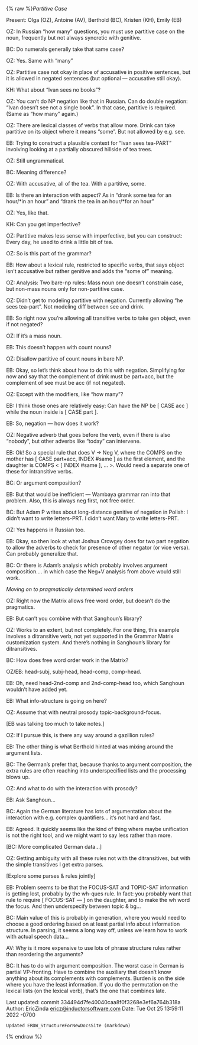{% raw %}*Partitive Case*

Present: Olga (OZ), Antoine (AV), Berthold (BC), Kristen (KH), Emily
(EB)

OZ: In Russian “how many” questions, you must use partitive case on the
noun, frequently but not always syncretic with genitive.

BC: Do numerals generally take that same case?

OZ: Yes. Same with “many”

OZ: Partitive case not okay in place of accusative in positive
sentences, but it is allowed in negated sentences (but optional —
accusative still okay).

KH: What about “Ivan sees no books”?

OZ: You can’t do NP negation like that in Russian. Can do double
negation: “Ivan doesn’t see not a single book”. In that case, partitive
is required. (Same as “how many” again.)

OZ: There are lexical classes of verbs that allow more. Drink can take
partitive on its object where it means “some”. But not allowed by e.g.
see.

EB: Trying to construct a plausible context for “Ivan sees tea-PART”
involving looking at a partially obscured hillside of tea trees.

OZ: Still ungrammatical.

BC: Meaning difference?

OZ: With accusative, all of the tea. With a partitive, some.

EB: Is there an interaction with aspect? As in “drank some tea for an
hour/\*in an hour” and “drank the tea in an hour/\*for an hour”

OZ: Yes, like that.

KH: Can you get imperfective?

OZ: Partitive makes less sense with imperfective, but you can construct:
Every day, he used to drink a little bit of tea.

OZ: So is this part of the grammar?

EB: How about a lexical rule, restricted to specific verbs, that says
object isn’t accusative but rather genitive and adds the “some of”
meaning.

OZ: Analysis: Two bare-np rules: Mass noun one doesn’t constrain case,
but non-mass nouns only for non-partitive case.

OZ: Didn’t get to modeling partitive with negation. Currently allowing
“he sees tea-part”. Not modeling diff between see and drink.

EB: So right now you’re allowing all transitive verbs to take gen
object, even if not negated?

OZ: If it’s a mass noun.

EB: This doesn’t happen with count nouns?

OZ: Disallow partitive of count nouns in bare NP.

EB: Okay, so let’s think about how to do this with negation. Simplifying
for now and say that the complement of drink must be part+acc, but the
complement of see must be acc (if not negated).

OZ: Except with the modifiers, like “how many”?

EB: I think those ones are relatively easy: Can have the NP be \[ CASE
acc \] while the noun inside is \[ CASE part \].

EB: So, negation — how does it work?

OZ: Negative adverb that goes before the verb, even if there is also
“nobody”, but other adverbs like “today” can intervene.

EB: Ok! So a special rule that does V -&gt; Neg V, where the COMPS on
the mother has \[ CASE part+acc, INDEX \#same \] as the first element,
and the daughter is COMPS &lt; \[ INDEX \#same \], … &gt;. Would need a
separate one of these for intransitive verbs.

BC: Or argument composition?

EB: But that would be inefficient — Wambaya grammar ran into that
problem. Also, this is always neg first, not free order.

BC: But Adam P writes about long-distance genitive of negation in
Polish: I didn’t want to write letters-PRT. I didn’t want Mary to write
letters-PRT.

OZ: Yes happens in Russian too.

EB: Okay, so then look at what Joshua Crowgey does for two part negation
to allow the adverbs to check for presence of other negator (or vice
versa). Can probably generalize that.

BC: Or there is Adam’s analysis which probably involves argument
composition…. in which case the Neg+V analysis from above would still
work.

*Moving on to pragmatically determined word orders*

OZ: Right now the Matrix allows free word order, but doesn’t do the
pragmatics.

EB: But can’t you combine with that Sanghoun’s library?

OZ: Works to an extent, but not completely. For one thing, this example
involves a ditransitive verb, not yet supported in the Grammar Matrix
customization system. And there’s nothing in Sanghoun’s library for
ditransitives.

BC: How does free word order work in the Matrix?

OZ/EB: head-subj, subj-head, head-comp, comp-head.

EB: Oh, need head-2nd-comp and 2nd-comp-head too, which Sanghoun
wouldn’t have added yet.

EB: What info-structure is going on here?

OZ: Assume that with neutral prosody topic-background-focus.

\[EB was talking too much to take notes.\]

OZ: If I pursue this, is there any way around a gazillion rules?

EB: The other thing is what Berthold hinted at was mixing around the
argument lists.

BC: The German’s prefer that, because thanks to argument composition,
the extra rules are often reaching into underspecified lists and the
processing blows up.

OZ: And what to do with the interaction with prosody?

EB: Ask Sanghoun…

BC: Again the German literature has lots of argumentation about the
interaction with e.g. complex quantifiers… it’s not hard and fast.

EB: Agreed. It quickly seems like the kind of thing where maybe
unification is not the right tool, and we might want to say less rather
than more.

\[BC: More complicated German data…\]

OZ: Getting ambiguity with all these rules not with the ditransitives,
but with the simple transitives I get extra parses.

\[Explore some parses & rules jointly\]

EB: Problem seems to be that the FOCUS-SAT and TOPIC-SAT information is
getting lost, probably by the wh-ques rule. In fact: you probably want
that rule to require \[ FOCUS-SAT — \] on the daughter, and to make the
wh word the focus. And then underspecify between topic & bg…

BC: Main value of this is probably in generation, where you would need
to choose a good ordering based on at least partial info about
information structure. In parsing, it seems a long way off, unless we
learn how to work with actual speech data…

AV: Why is it more expensive to use lots of phrase structure rules
rather than reordering the arguments?

BC: It has to do with argument composition. The worst case in German is
partial VP-fronting. Have to combine the auxiliary that doesn’t know
anything about its complements with complements. Burden is on the side
where you have the least information. If you do the permutation on the
lexical lists (on the lexical verb), that’s the one that combines late.

Last updated: commit 334494d7fe40040caa8f0f3268e3ef6a764b318a
Author: EricZinda <ericz@inductorsoftware.com>
Date:   Tue Oct 25 13:59:11 2022 -0700

    Updated ERDW_StructureForNewDocsSite (markdown)
{% endraw %}